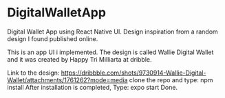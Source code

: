 # DigitalWalletApp
Digital Wallet App using React Native UI. Design inspiration from a random design I found  published online.

This is an app UI i implemented.
The design is called Wallie Digital Wallet and it was created by Happy Tri Milliarta at dribble. 

Link to the design: https://dribbble.com/shots/9730914-Wallie-Digital-Wallet/attachments/1761262?mode=media
clone the repo and type: npm install 
After installation is completed, Type: expo start 
Done.
